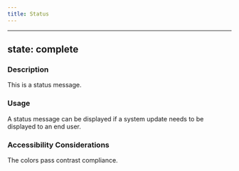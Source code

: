 ```yaml
---
title: Status
---
```


---
state: complete
---

### Description
This is a status message.

### Usage
A status message can be displayed if a system update needs to be displayed to an end user.

### Accessibility Considerations
The colors pass contrast compliance.

<!-- ### SEO Considerations
This section is left intentionally blank and is for future consideration.

### Technical Considerations
To implement the warning message, use the markup structure shown here, with the class messages warning. -->
